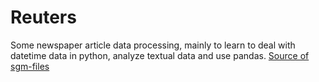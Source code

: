 Reuters
=======

Some newspaper article data processing, mainly to learn to deal with datetime data in python, analyze textual data and use pandas.
[Source of sgm-files](http://www.daviddlewis.com/resources/testcollections/reuters21578/)


